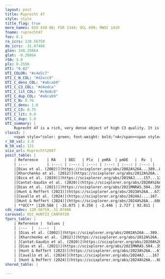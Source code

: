 ```yaml
---
layout: post
title: Ruprecht 47
style: style
title_flag: true
more_names: ESO 430 08; FSR 1344; OCL 699; MWSC 1419
fname: ruprecht47
fov: 0.1
ra_icrs: 120.56759
de_icrs: -31.07486
glon: 248.25664
glat: -0.20064
r50: 3.0
plx: 0.2556
UTI: "0.82"
UTI_COLOR: "#c4e5c7"
UTI_C_N_COL: "#d2ecc9"
UTI_C_dens_COL: "#a6cab9"
UTI_C_C3_COL: "#d4edca"
UTI_C_lit_COL: "#c9e8c8"
UTI_C_dup_COL: "#a6cab9"
UTI_C_N: 0.76
UTI_C_dens: 1.0
UTI_C_C3: 0.75
UTI_C_lit: 0.8
UTI_C_dup: 1.0
UTI_summary: |
    Ruprecht 47 is a rich, very dense object of high C3 quality. It is well-studied in the literature.
class3: |
    <span style="color: green; font-weight: bold;">A</span><span style="color: #FFC300; font-weight: bold;">B</span>
r_50_val: 3.0
N_50_val: 121
scix_url: Ruprecht%2047
posit_table: |
    | Reference    | RA    | DEC   | Plx  | pmRA  | pmDE   |  Rv  |
    | :---         | :---: | :---: | :---: | :---: | :---: | :---: |
    |[Dias et al. (2002)](https://scixplorer.org/abs/2002A%26A...389..871D) | 120.579 | -31.067 | -- | -1.68 | -0.45 | 59.7 |
    |[Kharchenko et al. (2012)](https://scixplorer.org/abs/2012A%26A...543A.156K) | 120.585 | -31.07 | -- | 0.14 | 0.56 | -- |
    |[Bica et al. (2019)](https://scixplorer.org/abs/2019AJ....157...12B) | 120.576 | -31.066 | -- | -- | -- | -- |
    |[Cantat-Gaudin et al. (2020)](https://scixplorer.org/abs/2020A%26A...640A...1C) | 120.57 | -31.074 | 0.234 | -2.5 | 2.727 | -- |
    |[Dias et al. (2021)](https://scixplorer.org/abs/2021MNRAS.504..356D) | 120.565 | -31.071 | 0.241 | -2.507 | 2.73 | -- |
    |[Hunt & Reffert (2023)](https://scixplorer.org/abs/2023A%26A...673A.114H) | 120.57 | -31.073 | 0.26 | -2.44 | 2.723 | 89.241 |
    |[Cavallo et al. (2024)](https://scixplorer.org/abs/2024AJ....167...12C) | 120.564 | -31.083 | 0.261 | -- | -- | -- |
    |[Hunt & Reffert (2024)](https://scixplorer.org/abs/2024A%26A...686A..42H) | 120.57 | -31.073 | 0.26 | -2.44 | 2.723 | 89.241 |
    | **UCC** |120.568 | -31.075 | 0.256 | -2.446 | 2.727 | 92.011 | 
cds_radec: 120.56759,-31.07486
carousel: UCC_HUNT23_CANTAT20
fpars_table: |
    | Reference |  Values |
    | :---  |  :---:  |
    | [Dias et al. (2002)](https://scixplorer.org/abs/2002A%26A...389..871D) | `E(B-V)=0.28, Dist=3006.0, Age=7.89` |
    | [Kharchenko et al. (2012)](https://scixplorer.org/abs/2012A%26A...543A.156K) | `e_bv=0.291, distance=2892, log_age=8.18` |
    | [Cantat-Gaudin et al. (2020)](https://scixplorer.org/abs/2020A%26A...640A...1C) | `AVNN=0.93, DMNN=12.85, AgeNN=7.47` |
    | [Dias et al. (2021)](https://scixplorer.org/abs/2021MNRAS.504..356D) | `Av=1.086, Dist=3431, logage=8.144, [Fe/H]=-0.123` |
    | [Hunt & Reffert (2023)](https://scixplorer.org/abs/2023A%26A...673A.114H) | `AV50=0.439, diffAV50=0.377, MOD50=12.775, logAge50=8.39` |
    | [Cavallo et al. (2024)](https://scixplorer.org/abs/2024AJ....167...12C) | `AV50=0.84, dMod50=12.87, logAge50=8.32, [Fe/H]50=0.48` |
    | [Hunt & Reffert (2024)](https://scixplorer.org/abs/2024A%26A...686A..42H) | `MassJ=564.005` |
shared_table: |
    
---
```

